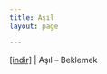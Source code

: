 ```yaml
---
title: Aşıl
layout: page

---
```

<a href="https://cloud.mail.ru/public/0db2e44fc321/A%C5%9F%C4%B1l%20-%20Beklemek" target="_blank">[indir]</a> | Aşıl &#8211; Beklemek